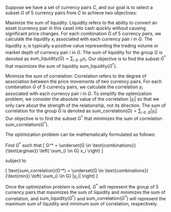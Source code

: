 Suppose we have a set of currency pairs $C$, and our goal is to select a subset $G$ of 5 currency pairs from $C$ to achieve two objectives:

Maximize the sum of liquidity: Liquidity refers to the ability to convert an asset (currency pair in this case) into cash quickly without causing significant price changes. For each combination $G$ of 5 currency pairs, we calculate the liquidity $x_i$ associated with each currency pair $i$ in $G$. The liquidity $x_i$ is typically a positive value representing the trading volume or market depth of currency pair $i$ in $G$. The sum of liquidity for the group $G$ is denoted as $\text{sum\_liquidity}(G) = \sum_{i \in G} x_i$. Our objective is to find the subset $G^*$ that maximizes the sum of liquidity $\text{sum\_liquidity}(G^*)$.

Minimize the sum of correlation: Correlation refers to the degree of association between the price movements of two currency pairs. For each combination $G$ of 5 currency pairs, we calculate the correlation $y_i$ associated with each currency pair $i$ in $G$. To simplify the optimization problem, we consider the absolute value of the correlation $|y_i|$ so that we only care about the strength of the relationship, not its direction. The sum of correlation for the group $G$ is denoted as $\text{sum\_correlation}(G) = \sum_{i \in G} |y_i|$. Our objective is to find the subset $G^*$ that minimizes the sum of correlation $\text{sum\_correlation}(G^*)$.

The optimization problem can be mathematically formulated as follows:

Find $G^*$ such that
\[ G^* = \underset{G \in \text{combinations}}{\text{argmax}} \left( \sum_{i \in G} x_i \right) \]

subject to

\[ \text{sum\_correlation}(G^*) = \underset{G \in \text{combinations}}{\text{min}} \left( \sum_{i \in G} |y_i| \right) \]

Once the optimization problem is solved, $G^*$ will represent the group of 5 currency pairs that maximizes the sum of liquidity and minimizes the sum of correlation, and $\text{sum\_liquidity}(G^*)$ and $\text{sum\_correlation}(G^*)$ will represent the maximum sum of liquidity and minimum sum of correlation, respectively.
